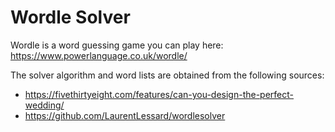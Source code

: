 # Wordle Solver

Wordle is a word guessing game you can play here: https://www.powerlanguage.co.uk/wordle/

The solver algorithm and word lists are obtained from the following sources:
- https://fivethirtyeight.com/features/can-you-design-the-perfect-wedding/
- https://github.com/LaurentLessard/wordlesolver

